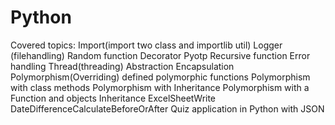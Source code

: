 # Python

Covered topics:
Import(import two class and importlib util)
Logger (filehandling)
Random function
Decorator
Pyotp
Recursive function
Error handling
Thread(threading)
Abstraction
Encapsulation
Polymorphism(Overriding)
defined polymorphic functions
Polymorphism with class methods
Polymorphism with Inheritance
Polymorphism with a Function and objects
Inheritance
ExcelSheetWrite
DateDifferenceCalculateBeforeOrAfter
Quiz application in Python with JSON
